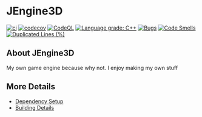 # JEngine3D

[![ci](https://github.com/JesusKrists/JEngine3D/actions/workflows/ci.yml/badge.svg)](https://github.com/JesusKrists/JEngine3D/actions/workflows/ci.yml)
[![codecov](https://codecov.io/gh/JesusKrists/JEngine3D/branch/main/graph/badge.svg)](https://codecov.io/gh/JesusKrists/JEngine3D)
[![CodeQL](https://github.com/JesusKrists/JEngine3D/actions/workflows/codeql-analysis.yml/badge.svg)](https://github.com/JesusKrists/JEngine3D/actions/workflows/codeql-analysis.yml)
[![Language grade: C++](https://img.shields.io/lgtm/grade/cpp/github/JesusKrists/JEngine3D)](https://lgtm.com/projects/g/JesusKrists/JEngine3D)
[![Bugs](https://sonarcloud.io/api/project_badges/measure?project=JesusKrists_JEngine3D&metric=bugs)](https://sonarcloud.io/summary/new_code?id=JesusKrists_JEngine3D)
[![Code Smells](https://sonarcloud.io/api/project_badges/measure?project=JesusKrists_JEngine3D&metric=code_smells)](https://sonarcloud.io/summary/new_code?id=JesusKrists_JEngine3D)
[![Duplicated Lines (%)](https://sonarcloud.io/api/project_badges/measure?project=JesusKrists_JEngine3D&metric=duplicated_lines_density)](https://sonarcloud.io/summary/new_code?id=JesusKrists_JEngine3D)
## About JEngine3D

My own game engine because why not. I enjoy making my own stuff


## More Details

 * [Dependency Setup](README_dependencies.md)
 * [Building Details](README_building.md)
